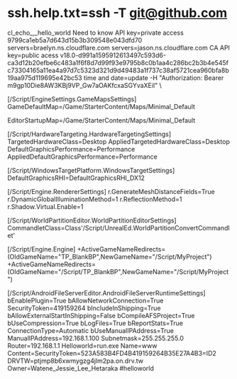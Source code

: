 # ssh.help.txt=ssh -T git@github.com
cl_echo_,_hello_world
Need to know
API key=private access
9799ca1eb5a7d643d15b3b309548e043dfd70
servers=braelyn.ns.cloudflare.com
servers=jason.ns.cloudflare.com
CA API key=public acess
v18.0-d991a1595912613497c593d6-ca3d12b20efbe6c483a1f6f8d7d99f93e9795b8c0b1aa4c286bc2b3b4e545fc73304165a11ea4a97d7c5323d321d9d49483a1f737c38af5721cea960bfa8b19aa975d119695e42bc53
time and date=update
-H "Authorization: Bearer m9gp10Die8AW3KBj9VP_Gw7aOAKfcxaSGYvaXEil" \

[/Script/EngineSettings.GameMapsSettings]
GameDefaultMap=/Game/StarterContent/Maps/Minimal_Default


EditorStartupMap=/Game/StarterContent/Maps/Minimal_Default

[/Script/HardwareTargeting.HardwareTargetingSettings]
TargetedHardwareClass=Desktop
AppliedTargetedHardwareClass=Desktop
DefaultGraphicsPerformance=Performance
AppliedDefaultGraphicsPerformance=Performance

[/Script/WindowsTargetPlatform.WindowsTargetSettings]
DefaultGraphicsRHI=DefaultGraphicsRHI_DX12

[/Script/Engine.RendererSettings]
r.GenerateMeshDistanceFields=True
r.DynamicGlobalIlluminationMethod=1
r.ReflectionMethod=1
r.Shadow.Virtual.Enable=1

[/Script/WorldPartitionEditor.WorldPartitionEditorSettings]
CommandletClass=Class'/Script/UnrealEd.WorldPartitionConvertCommandlet'

[/Script/Engine.Engine]
+ActiveGameNameRedirects=(OldGameName="TP_BlankBP",NewGameName="/Script/MyProject")
+ActiveGameNameRedirects=(OldGameName="/Script/TP_BlankBP",NewGameName="/Script/MyProject")

[/Script/AndroidFileServerEditor.AndroidFileServerRuntimeSettings]
bEnablePlugin=True
bAllowNetworkConnection=True
SecurityToken=419159264
bIncludeInShipping=True
bAllowExternalStartInShipping=False
bCompileAFSProject=True
bUseCompression=True
bLogFiles=True
bReportStats=True
ConnectionType=Automatic
bUseManualIPAddress=True
ManualIPAddress=192.168.1.100
Subnetmask=255.255.255.0
Router=192.168.1.1
Helloworld=run.exe
Name=www
Content=SecurityToken=523A583B4FD4B419159264B35E27A4B3=ID2
DRVTW=ptjmp8b6xwmygzg4jlm2pa.on.drv.tw
Owner=Watene_Jessie_Lee_Hetaraka
#helloworld


